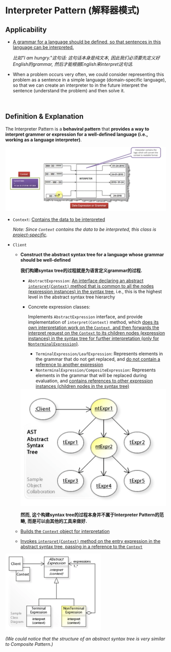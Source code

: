 # Interpreter Pattern (解释器模式)

## Applicability

* <u>A grammar for a language should be defined, so that sentences in this language can be interpreted.</u>

  *比如"I am hungry."这句话: 这句话本身是纯文本, 因此我们必须要先定义好English的grammar, 然后才能根据English来interpret这句话.*

* When a problem occurs very often, we could consider representing this problem as a sentence in a simple language (domain-specific language), so that we can create an interpreter to in the future interpret the sentence (understand the problem) and then solve it.

<br>

## Definition & Explanation

The Interpreter Pattern is a **behaviral pattern** that **provides a way to interpret grammer or expression for a well-defined language (i.e., working as a language interpreter)**.

<img src="https://github.com/Ziang-Lu/Design-Patterns/blob/master/4-Behavioral%20Patterns/10-Interpreter%20Pattern/interpreter_pattern_illustration.png?raw=true">

* `Context`: <u>Contains the data to be interpreted</u>

  *Note: Since `Context` contains the data to be interpreted, this class is <u>project-specific</u>.*

* `Client`

  * **Construct the abstract syntax tree for a language whose grammar should be well-defined**

    **我们构建syntax tree的过程就是为语言定义grammar的过程.**

    * `AbstractExpression`: <u>An interface declaring an abstract `interpret(Context)` method that is common to all the nodes (expression instances) in the syntax tree</u>, i.e., this is the highest level in the abstract syntax tree hierarchy

    * Concrete expression classes:

      Implements `AbstractExpression` interface, and provide implementation of `interpret(Context)` method, which <u>does its own interpretation work on the `Context`, and then forwards the interpret request on the `Context` to its children nodes (expression instances) in the syntax tree for further interpretation (only for `NonterminalExpression`)</u>.

      * `TerminalExpression/LeafExpression`: Represents elements in the grammar that do not get replaced, and <u>do not contain a reference to another expression</u>
      * `NonterminalExpression/CompositeExpression`: Represents elements in the grammar that will be replaced during evaluation, and <u>contains references to other expression instances (children nodes in the syntax tree)</u>

    <img src="https://github.com/Ziang-Lu/Design-Patterns/blob/master/4-Behavioral%20Patterns/10-Interpreter%20Pattern/abstract_syntax_tree.png?raw=true">

    **然而, 这个构建syntax tree的过程本身并不属于Interpreter Pattern的范畴, 而是可以由其他的工具来做好.**

  * <u>Builds the `Context` object for interpretation</u>

  * <u>Invokes `interpret(Context)` method on the entry expression in the abstract syntax tree, passing in a reference to the `Context`</u>

<img src="https://github.com/Ziang-Lu/Design-Patterns/blob/master/4-Behavioral%20Patterns/10-Interpreter%20Pattern/interpreter_pattern.png?raw=true">

*(We could notice that the structure of an abstract syntax tree is very similar to Composite Pattern.)*

